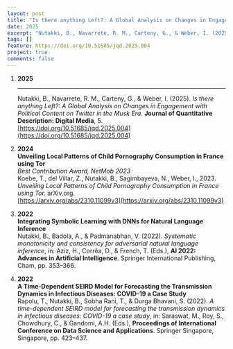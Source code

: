 ```yaml
---
layout: post 
title: "Is there anything Left?: A Global Analysis on Changes in Engagement with Political Content on Twitter in the Musk Era"
date: 2025
excerpt: "Nutakki, B., Navarrete, R. M., Carteny, G., & Weber, I. (2025)"
tags: []
feature: https://doi.org/10.51685/jqd.2025.004
project: true
comments: false
---
```


1. **2025**  
   ****  
   Nutakki, B., Navarrete, R. M., Carteny, G., & Weber, I. (2025). *Is there anything Left?: A Global Analysis on Changes in Engagement with Political Content on Twitter in the Musk Era.* **Journal of Quantitative Description: Digital Media**, 5.  
   [https://doi.org/10.51685/jqd.2025.004](https://doi.org/10.51685/jqd.2025.004)

2. **2024**  
   **Unveiling Local Patterns of Child Pornography Consumption in France using Tor**  
   *Best Contribution Award, NetMob 2023*  
   Koebe, T., del Villar, Z., Nutakki, B., Sagimbayeva, N., Weber, I., 2023. *Unveiling Local Patterns of Child Pornography Consumption in France using Tor.* arXiv.org.  
   [https://arxiv.org/abs/2310.11099v3](https://arxiv.org/abs/2310.11099v3)

3. **2022**  
   **Integrating Symbolic Learning with DNNs for Natural Language Inference**  
   Nutakki, B., Badola, A., & Padmanabhan, V. (2022). *Systematic monotonicity and consistency for adversarial natural language inference*, in: Aziz, H., Corrêa, D., & French, T. (Eds.), **AI 2022: Advances in Artificial Intelligence**. Springer International Publishing, Cham, pp. 353–366.

4. **2022**  
   **A Time-Dependent SEIRD Model for Forecasting the Transmission Dynamics in Infectious Diseases: COVID-19 a Case Study**  
   Rapolu, T., Nutakki, B., Sobha Rani, T., & Durga Bhavani, S. (2022). *A time-dependent SEIRD model for forecasting the transmission dynamics in infectious diseases: COVID-19 a case study*, in: Saraswat, M., Roy, S., Chowdhury, C., & Gandomi, A.H. (Eds.), **Proceedings of International Conference on Data Science and Applications**. Springer Singapore, Singapore, pp. 423–437.